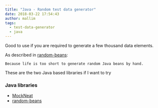 ```yaml
---
title: "Java - Random test data generator"
date: 2018-03-22 17:54:43
author: mallim
tags:
  - test-data-generator
  - java
---
```


Good to use if you are required to generate a few thousand data elements.

As described in [random-beans](https://github.com/benas/random-beans):

```
Because life is too short to generate random Java beans by hand.
```

<!--more-->

These are the two Java based libraries if I want to try

### Java libraries
* [MockNeat](https://github.com/nomemory/mockneat)
* [random-beans](https://github.com/benas/random-beans)